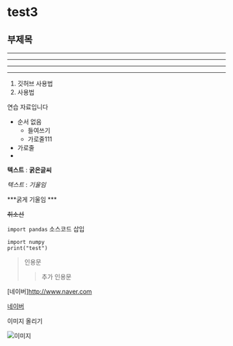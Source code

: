 # test3
## 부제목
---

***

******

-----

1. 깃허브 사용법
3. 사용법

연습 자료입니다

- 순서 없음
  - 들여쓰기
  - 가로줄111
- 가로줄
- 
**텍스트**   : __굵은글씨__

*텍스트*  : _기울임_

***굵게 기울임 ***

~~취소선~~

`import pandas`  소스코드 삽입
```
import numpy 
print("test")
```
>  인용문
>> 추가 인용문

[네이버]<http://www.naver.com>

[네이버](http://www.naver.com, "검색")

이미지 올리기

![이미지](http://kyrieko.dothome.co.kr/imahes/first.jpg)




